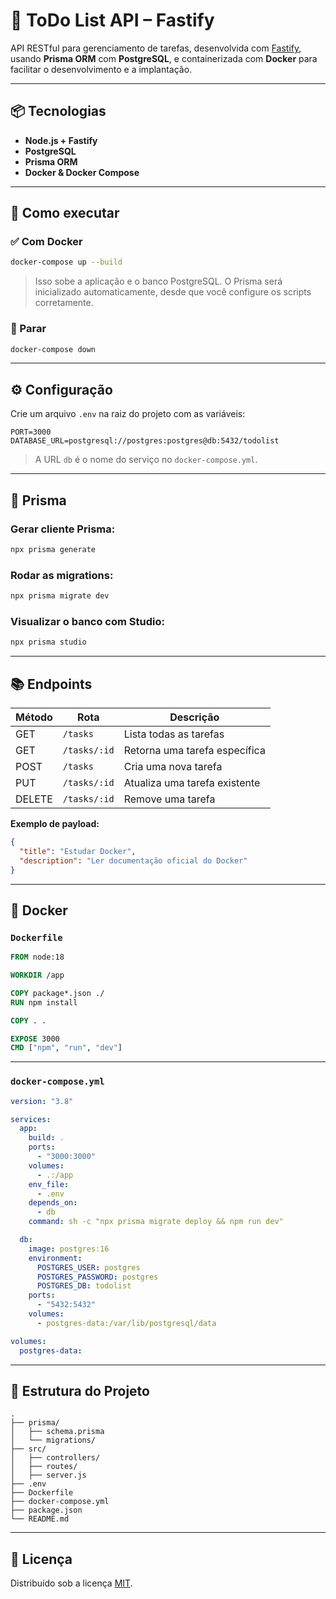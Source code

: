 # 📝 ToDo List API – Fastify

API RESTful para gerenciamento de tarefas, desenvolvida com [Fastify](https://www.fastify.io/), usando **Prisma ORM** com **PostgreSQL**, e containerizada com **Docker** para facilitar o desenvolvimento e a implantação.

---

## 📦 Tecnologias

- **Node.js + Fastify**
- **PostgreSQL**
- **Prisma ORM**
- **Docker & Docker Compose**

---

## 🚀 Como executar

### ✅ Com Docker

```bash
docker-compose up --build
```

> Isso sobe a aplicação e o banco PostgreSQL. O Prisma será inicializado automaticamente, desde que você configure os scripts corretamente.

### 🛑 Parar

```bash
docker-compose down
```

---

## ⚙️ Configuração

Crie um arquivo `.env` na raiz do projeto com as variáveis:

```env
PORT=3000
DATABASE_URL=postgresql://postgres:postgres@db:5432/todolist
```

> A URL `db` é o nome do serviço no `docker-compose.yml`.

---

## 🧬 Prisma

### Gerar cliente Prisma:

```bash
npx prisma generate
```

### Rodar as migrations:

```bash
npx prisma migrate dev
```

### Visualizar o banco com Studio:

```bash
npx prisma studio
```

---

## 📚 Endpoints

| Método | Rota         | Descrição                     |
| ------ | ------------ | ----------------------------- |
| GET    | `/tasks`     | Lista todas as tarefas        |
| GET    | `/tasks/:id` | Retorna uma tarefa específica |
| POST   | `/tasks`     | Cria uma nova tarefa          |
| PUT    | `/tasks/:id` | Atualiza uma tarefa existente |
| DELETE | `/tasks/:id` | Remove uma tarefa             |

**Exemplo de payload:**

```json
{
  "title": "Estudar Docker",
  "description": "Ler documentação oficial do Docker"
}
```

---

## 🐳 Docker

### `Dockerfile`

```Dockerfile
FROM node:18

WORKDIR /app

COPY package*.json ./
RUN npm install

COPY . .

EXPOSE 3000
CMD ["npm", "run", "dev"]
```

---

### `docker-compose.yml`

```yaml
version: "3.8"

services:
  app:
    build: .
    ports:
      - "3000:3000"
    volumes:
      - .:/app
    env_file:
      - .env
    depends_on:
      - db
    command: sh -c "npx prisma migrate deploy && npm run dev"

  db:
    image: postgres:16
    environment:
      POSTGRES_USER: postgres
      POSTGRES_PASSWORD: postgres
      POSTGRES_DB: todolist
    ports:
      - "5432:5432"
    volumes:
      - postgres-data:/var/lib/postgresql/data

volumes:
  postgres-data:
```

---

## 📁 Estrutura do Projeto

```
.
├── prisma/
│   ├── schema.prisma
│   └── migrations/
├── src/
│   ├── controllers/
│   ├── routes/
│   ├── server.js
├── .env
├── Dockerfile
├── docker-compose.yml
├── package.json
└── README.md
```

---

## 📄 Licença

Distribuído sob a licença [MIT](LICENSE).
